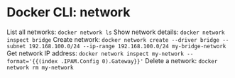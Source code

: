 # Docker CLI: network

List all networks: `docker network ls`
Show network details: `docker network inspect bridge`
Create network: `docker network create --driver bridge --subnet 192.168.100.0/24 --ip-range 192.168.100.0/24 my-bridge-network`
Get network IP address: `docker network inspect my-network --format='{{(index .IPAM.Config 0).Gateway}}'`
Delete a network: `docker network rm my-network`

